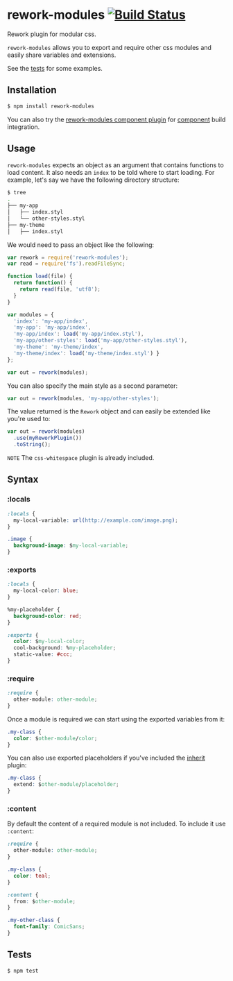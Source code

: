 rework-modules [![Build Status](https://travis-ci.org/CamShaft/rework-modules.png?branch=master)](https://travis-ci.org/CamShaft/rework-modules)
==============

Rework plugin for modular css.

`rework-modules` allows you to export and require other css modules and easily share variables and extensions.

See the [tests](https://github.com/CamShaft/rework-modules/tree/master/test/cases) for some examples.

Installation
------------

```sh
$ npm install rework-modules
```

You can also try the [rework-modules component plugin](https://github.com/shoelace-ui/component) for [component](https://github.com/component/component) build integration.

Usage
-----

`rework-modules` expects an object as an argument that contains functions to load content. It also needs an `index` to be told where to start loading. For example, let's say we have the following directory structure:

```sh
$ tree
.
├── my-app
│   ├── index.styl
│   └── other-styles.styl
├── my-theme
│   ├── index.styl
```

We would need to pass an object like the following:

```js
var rework = require('rework-modules');
var read = require('fs').readFileSync;

function load(file) {
  return function() {
    return read(file, 'utf8');
  }
}

var modules = {
  'index': 'my-app/index',
  'my-app': 'my-app/index',
  'my-app/index': load('my-app/index.styl'),
  'my-app/other-styles': load('my-app/other-styles.styl'),
  'my-theme': 'my-theme/index',
  'my-theme/index': load('my-theme/index.styl') }
};

var out = rework(modules);
```

You can also specify the main style as a second parameter:

```js
var out = rework(modules, 'my-app/other-styles');
```

The value returned is the `Rework` object and can easily be extended like you're used to:

```js
var out = rework(modules)
  .use(myReworkPlugin())
  .toString();
```

`NOTE` The `css-whitespace` plugin is already included.

Syntax
------

### :locals

```css
:locals {
  my-local-variable: url(http://example.com/image.png);
}

.image {
  background-image: $my-local-variable;
}
```

### :exports

```css
:locals {
  my-local-color: blue;
}

%my-placeholder {
  background-color: red;
}

:exports {
  color: $my-local-color;
  cool-background: %my-placeholder;
  static-value: #ccc;
}
```

### :require

```css
:require {
  other-module: other-module;
}
```

Once a module is required we can start using the exported variables from it:

```css
.my-class {
  color: $other-module/color;
}
```

You can also use exported placeholders if you've included the [inherit](https://github.com/reworkcss/rework-inherit) plugin:

```css
.my-class {
  extend: $other-module/placeholder;
}
```

### :content

By default the content of a required module is not included. To include it use `:content`:

```css
:require {
  other-module: other-module;
}

.my-class {
  color: teal;
}

:content {
  from: $other-module;
}

.my-other-class {
  font-family: ComicSans;
}
```

Tests
-----

```sh
$ npm test
```
